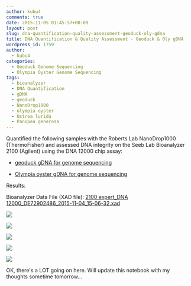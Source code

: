 ```yaml
---
author: kubu4
comments: true
date: 2015-11-05 01:45:57+00:00
layout: post
slug: dna-quantification-quality-assessment-geoduck-oly-gdna
title: DNA Quantification & Quality Assessment - Geoduck & Oly gDNA
wordpress_id: 1759
author:
  - kubu4
categories:
  - Geoduck Genome Sequencing
  - Olympia Oyster Genome Sequencing
tags:
  - bioanalyzer
  - DNA Quantification
  - gDNA
  - geoduck
  - NanoDrop1000
  - olympia oyster
  - Ostrea lurida
  - Panopea generosa
---
```


Quantified the following samples with the Roberts Lab NanoDrop1000 (ThermoFisher) and assessed DNA integrity on the Seeb Lab Bioanalyzer 2100 (Agilent) using the DNA 12000 chip assay:




    
  * [geoduck gDNA for genome sequencing](2015/10/29/dna-isolation-geoduck-olympia-oyster-2.html)

    
  * [Olympia oyster gDNA for genome sequencing](2015/10/29/dna-isolation-geoduck-olympia-oyster-2.html)



Results:

Bioanalyzer Data File (XAD file): [2100 expert_DNA 12000_DE72902486_2015-11-04_15-06-32.xad](http://eagle.fish.washington.edu/Arabidopsis/Bioanalyzer%20Data/2100%20expert_DNA%2012000_DE72902486_2015-11-04_15-06-32.xad)

[![](http://eagle.fish.washington.edu/Arabidopsis/20151104_gDNA_geo_oly_ODs.JPG)](http://eagle.fish.washington.edu/Arabidopsis/20151104_gDNA_geo_oly_ODs.JPG)

[![](http://eagle.fish.washington.edu/Arabidopsis/20151104_gDNA_geo_oly_plots.JPG)](http://eagle.fish.washington.edu/Arabidopsis/20151104_gDNA_geo_oly_plots.JPG)

[![](http://eagle.fish.washington.edu/Arabidopsis/Bioanalyzer%20Data/20151104_bioanalyzer_geoduck_electropherogram.jpg)](http://eagle.fish.washington.edu/Arabidopsis/Bioanalyzer%20Data/20151104_bioanalyzer_geoduck_electropherogram.jpg)

[![](http://eagle.fish.washington.edu/Arabidopsis/Bioanalyzer%20Data/20151104_bioanalyzer_oly_electropherogram.jpg)](http://eagle.fish.washington.edu/Arabidopsis/Bioanalyzer%20Data/20151104_bioanalyzer_oly_electropherogram.jpg)

[![](http://eagle.fish.washington.edu/Arabidopsis/Bioanalyzer%20Data/20151104_bioanalyzer_geoduck_oly_gels.jpg)](http://eagle.fish.washington.edu/Arabidopsis/Bioanalyzer%20Data/20151104_bioanalyzer_geoduck_oly_gels.jpg)



OK, there's a LOT going on here. Will update this notebook with my thoughts sometime tomorrow...


